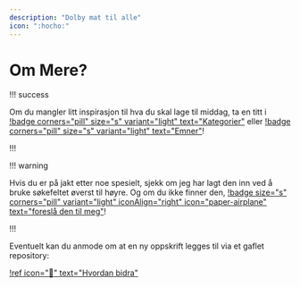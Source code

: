 ```yaml
---
description: "Dolby mat til alle"
icon: ":hocho:"
---
```


# Om Mere?

!!! success

Om du mangler litt inspirasjon til hva du skal lage til middag, ta en titt i
[!badge corners="pill" size="s" variant="light" text="Kategorier"](./categories) eller
[!badge corners="pill" size="s" variant="light" text="Emner"](./tags)!

!!!

!!! warning

Hvis du er på jakt etter noe spesielt, sjekk om jeg har lagt den inn ved å bruke
søkefeltet øverst til høyre. Og om du ikke finner den,
[!badge size="s" corners="pill"
variant="light" iconAlign="right" icon="paper-airplane" text="foreslå den til meg"](https://github.com/engeir/simple-recipes-cookbook/issues/new?assignees=&labels=recipe&template=recipe-request.md&title=%5BRECIPE%5D)!

!!!

Eventuelt kan du anmode om at en ny oppskrift legges til via et gaflet repository:

[!ref icon=":rocket:" text="Hvordan bidra"](/blog/2022-5-24-hvordan-bidra.md)
